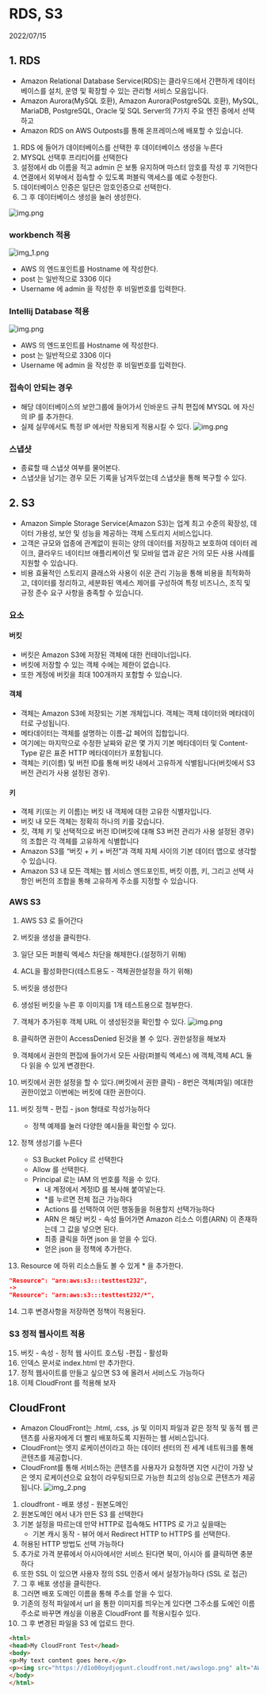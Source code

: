# RDS, S3
2022/07/15

## 1. RDS
- Amazon Relational Database Service(RDS)는 클라우드에서 간편하게 데이터베이스를 설치, 운영 및 확장할 수 있는 관리형 서비스 모음입니다.
- Amazon Aurora(MySQL 호환), Amazon Aurora(PostgreSQL 호환), MySQL, MariaDB, PostgreSQL, Oracle 및 SQL Server의 7가지 주요 엔진 중에서 선택하고
- Amazon RDS on AWS Outposts를 통해 온프레미스에 배포할 수 있습니다.

1. RDS 에 들어가 데이터베이스를 선택한 후 데이터베이스 생성을 누른다
2. MYSQL 선택후 프리티어를 선택한다
3. 설정에서 db 이름을 적고 admin 은 보통 유지하며 마스터 암호를 작성 후 기억한다
4. 연결에서 외부에서 접속할 수 있도록 퍼블릭 액세스를 예로 수정한다.
5. 데이터베이스 인증은 일단은 암호인증으로 선택한다.
6. 그 후 데이터베이스 생성을 눌러 생성한다.

![img.png](../images/rds1.png)

### workbench 적용
![img_1.png](../images/rds2.png)

- AWS 의 엔드포인트를 Hostname 에 작성한다.
- post 는 일반적으로 3306 이다
- Username 에 admin 을 작성한 후 비밀번호를 입력한다.

### Intellij Database 적용
![img.png](../images/rds3.png)

- AWS 의 엔드포인트를 Hostname 에 작성한다.
- post 는 일반적으로 3306 이다
- Username 에 admin 을 작성한 후 비밀번호를 입력한다.

### 접속이 안되는 경우
- 해당 데이터베이스의 보안그룹에 들어가서 인바운드 규칙 편집에 MYSQL 에 자신의 IP 를 추가한다.
- 실제 실무에서도 특정 IP 에서만 작용되게 적용시킬 수 있다.
![img.png](../images/rds4.png)

### 스냅샷
- 종료할 때 스냅샷 여부를 물어본다.
- 스냅샷을 남기는 경우 모든 기록을 남겨두었는데 스냅샷을 통해 복구할 수 있다.

## 2. S3
- Amazon Simple Storage Service(Amazon S3)는 업계 최고 수준의 확장성, 데이터 가용성, 보안 및 성능을 제공하는 객체 스토리지 서비스입니다. 
- 고객은 규모와 업종에 관계없이 원히는 양의 데이터를 저장하고 보호하여 데이터 레이크, 클라우드 네이티브 애플리케이션 및 모바일 앱과 같은 거의 모든 사용 사례를 지원할 수 있습니다. 
- 비용 효율적인 스토리지 클래스와 사용이 쉬운 관리 기능을 통해 비용을 최적화하고, 데이터를 정리하고, 세분화된 액세스 제어를 구성하여 특정 비즈니스, 조직 및 규정 준수 요구 사항을 충족할 수 있습니다.

### 요소
#### 버킷
- 버킷은 Amazon S3에 저장된 객체에 대한 컨테이너입니다. 
- 버킷에 저장할 수 있는 객체 수에는 제한이 없습니다. 
- 또한 계정에 버킷을 최대 100개까지 포함할 수 있습니다. 

#### 객체
- 객체는 Amazon S3에 저장되는 기본 개체입니다. 객체는 객체 데이터와 메타데이터로 구성됩니다. 
- 메타데이터는 객체를 설명하는 이름-값 페어의 집합입니다. 
- 여기에는 마지막으로 수정한 날짜와 같은 몇 가지 기본 메타데이터 및 Content-Type 같은 표준 HTTP 메타데이터가 포함됩니다.
- 객체는 키(이름) 및 버전 ID를 통해 버킷 내에서 고유하게 식별됩니다(버킷에서 S3 버전 관리가 사용 설정된 경우).

#### 키
- 객체 키(또는 키 이름)는 버킷 내 객체에 대한 고유한 식별자입니다. 
- 버킷 내 모든 객체는 정확히 하나의 키를 갖습니다.
- 킷, 객체 키 및 선택적으로 버전 ID(버킷에 대해 S3 버전 관리가 사용 설정된 경우)의 조합은 각 객체를 고유하게 식별합니다
- Amazon S3를 “버킷 + 키 + 버전”과 객체 자체 사이의 기본 데이터 맵으로 생각할 수 있습니다.
- Amazon S3 내 모든 객체는 웹 서비스 엔드포인트, 버킷 이름, 키, 그리고 선택 사항인 버전의 조합을 통해 고유하게 주소를 지정할 수 있습니다.

### AWS S3
1. AWS S3 로 들어간다
2. 버킷을 생성을 클릭한다.
3. 일단 모든 퍼블릭 엑세스 차단을 해제한다.(설정하기 위해)
4. ACL을 활성화한다(테스트용도 - 객체권한설정을 하기 위해)
5. 버킷을 생성한다
6. 생성된 버킷을 누른 후 이미지를 1개 테스트용으로 첨부한다.
7. 객체가 추가된후 객체 URL 이 생성된것을 확인할 수 있다.
![img.png](../images/s3.png)

8. 클릭하면 권한이 AccessDenied 된것을 볼 수 있다. 권한설정을 해보자
9. 객체에서 권한의 편집에 들어가서 모든 사람(퍼블릭 엑세스) 에 객체,객체 ACL 둘다 읽을 수 있게 변경한다.

10. 버킷에서 권한 설정을 할 수 있다.(버킷에서 권한 클릭) - 8번은 객체(파일) 에대한 권한이었고 이번에는 버킷에 대한 권한이다.
11. 버킷 정책 - 편집 - json 형태로 작성가능하다
    - 정책 예제를 눌러 다양한 예시들을 확인할 수 있다.
12. 정책 생성기를 누른다
    - S3 Bucket Policy 르 선택한다
    - Allow 를 선택한다.
    - Principal 로는 IAM 의 번호를 적을 수 있다.
      - 내 계정에서 계정ID 를 복사해 붙여넣는다.
      - *를 누르면 전체 접근 가능하다
      - Actions 를 선택하여 어떤 행동들을 허용할지 선택가능하다
      - ARN 은 해당 버킷 - 속성 들어가면 Amazon 리소스 이름(ARN) 이 존재하는데 그 값을 넣으면 된다.
      - 최종 클릭을 하면 json 을 얻을 수 있다.
      - 얻은 json 을 정책에 추가한다.
13. Resource 에 하위 리소스들도 볼 수 있게 * 을 추가한다.
```json
"Resource": "arn:aws:s3:::testtest232",
->
"Resource": "arn:aws:s3:::testtest232/*",
```
14. 그후 변경사항을 저장하면 정책이 적용된다.

### S3 정적 웹사이트 적용
15. 버킷 - 속성 - 정적 웹 사이트 호스팅 -편집 - 활성화
16. 인덱스 문서로 index.html 만 추가한다.
17. 정적 웹사이트를 만들고 싶으면 S3 에 올려서 서비스도 가능하다
18. 이제 CloudFront 를 적용해 보자

## CloudFront
- Amazon CloudFront는 .html, .css, .js 및 이미지 파일과 같은 정적 및 동적 웹 콘텐츠를 사용자에게 더 빨리 배포하도록 지원하는 웹 서비스입니다. 
- CloudFront는 엣지 로케이션이라고 하는 데이터 센터의 전 세계 네트워크를 통해 콘텐츠를 제공합니다. 
- CloudFront를 통해 서비스하는 콘텐츠를 사용자가 요청하면 지연 시간이 가장 낮은 엣지 로케이션으로 요청이 라우팅되므로 가능한 최고의 성능으로 콘텐츠가 제공됩니다.
![img_2.png](../images/cloudfront.png)

1. cloudfront - 배포 생성 - 원본도메인 
2. 원본도메인 에서 내가 만든 S3 를 선택한다
3. 기본 설정을 따르는데 만약 HTTP로 접속해도 HTTPS 로 가고 싶을때는
   - 기본 캐시 동작 - 뷰어 에서 Redirect HTTP to HTTPS 를 선택한다.
4. 허용된 HTTP 방법도 선택 가능하다
5. 추가로 가격 분류에서 아시아에서만 서비스 된다면 북미, 아시아 를 클릭하면 충분하다
6. 또한 SSL 이 있으면 사용자 정의 SSL 인증서 에서 설정가능하다 (SSL 로 접근)
7. 그 후 배포 생성을 클릭한다.
8. 그러면 배포 도메인 이름을 통해 주소를 얻을 수 있다.
9. 기존의 정적 파일에서 url 을 통한 이미지를 띄우는게 있다면 그주소를 도에인 이름 주소로 바꾸면 캐싱을 이용훈 CloudFront 를 적용시킬수 있다.
10. 그 후 변경된 파일을 S3 에 업로드 한다.
```html
<html>
<head>My CloudFront Test</head>
<body>
<p>My text content goes here.</p>
<p><img src="https://d1o00oydjogunt.cloudfront.net/awslogo.png" alt="AWS LOGO"/>
</body>
</html>
```
